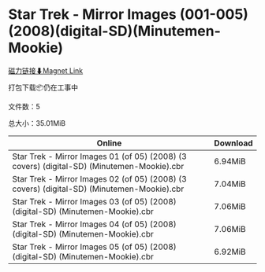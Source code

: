 # Star Trek - Mirror Images (001-005)(2008)(digital-SD)(Minutemen-Mookie)

[磁力链接⬇Magnet Link](magnet:?xt=urn:btih:d3cfb98e8165750cc7977305189fa13423b1994b&dn=Star%20Trek%20-%20Mirror%20Images%20%28001-005%29%282008%29%28digital-SD%29%28Minutemen-Mookie%29)

打包下载📦仍在工事中

文件数：5

总大小：35.01MiB

Online | Download
--- | ---
Star Trek - Mirror Images 01 (of 05) (2008) (3 covers) (digital-SD) (Minutemen-Mookie).cbr | 6.94MiB
Star Trek - Mirror Images 02 (of 05) (2008) (3 covers) (digital-SD) (Minutemen-Mookie).cbr | 7.04MiB
Star Trek - Mirror Images 03 (of 05) (2008) (digital-SD) (Minutemen-Mookie).cbr | 7.06MiB
Star Trek - Mirror Images 04 (of 05) (2008) (digital-SD) (Minutemen-Mookie).cbr | 7.06MiB
Star Trek - Mirror Images 05 (of 05) (2008) (digital-SD) (Minutemen-Mookie).cbr | 6.92MiB
